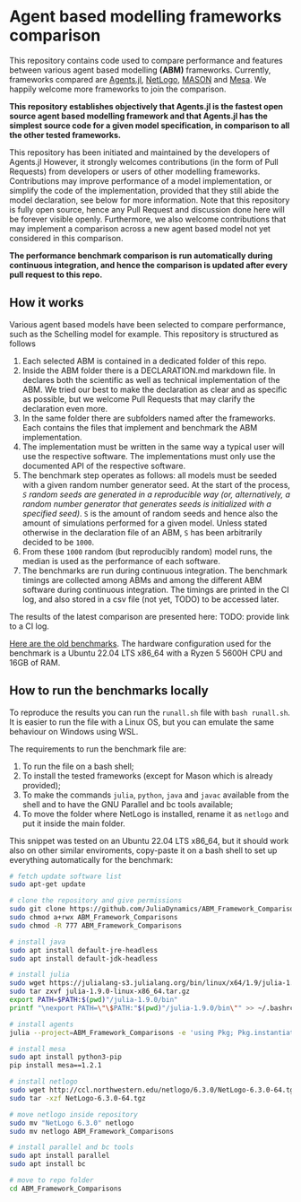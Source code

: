 # Agent based modelling frameworks comparison

This repository contains code used to compare performance and features between various agent based modelling **(ABM)** frameworks. Currently, frameworks compared are [Agents.jl](https://github.com/JuliaDynamics/Agents.jl), [NetLogo](https://github.com/NetLogo/NetLogo), [MASON](https://github.com/eclab/mason) and [Mesa](https://github.com/projectmesa/mesa). We happily welcome more frameworks to join the comparison.

**This repository establishes objectively that Agents.jl is the fastest open source agent based modelling framework and that Agents.jl has the simplest source code for a given model specification, in comparison to all the other tested frameworks.**

This repository has been initiated and maintained by the developers of Agents.jl However, it strongly welcomes contributions (in the form of Pull Requests) from developers or users of other modelling frameworks. Contributions may improve performance of a model implementation, or simplify the code of the implementation, provided that they still abide the model declaration, see below for more information. Note that this repository is fully open source, hence any Pull Request and discussion done here will be forever visible openly. Furthermore, we also welcome contributions that may implement a comparison across a new agent based model not yet considered in this comparison.

**The performance benchmark comparison is run automatically during continuous integration, and hence the comparison is updated after every pull request to this repo.**

## How it works

Various agent based models have been selected to compare performance, such as the Schelling model for example. This repository is structured as follows

1. Each selected ABM is contained in a dedicated folder of this repo.
1. Inside the ABM folder there is a DECLARATION.md markdown file. In declares both the scientific as well as technical implementation of the ABM. We tried our best to make the declaration as clear and as specific as possible, but we welcome Pull Requests that may clarify the declaration even more.
1. In the same folder there are subfolders named after the frameworks. Each contains the files that implement and benchmark the ABM implementation.
1. The implementation must be written in the same way a typical user will use the respective software. The implementations must only use the documented API of the respective software.
1. The benchmark step operates as follows: all models must be seeded with a given random number generator seed. At the start of the process, _`S` random seeds are generated in a reproducible way (or, alternatively, a random number generator that generates seeds is initialized with a specified seed)_. `S` is the amount of random seeds and hence also the amount of simulations performed for a given model. Unless stated otherwise in the declaration file of an ABM, `S` has been arbitrarily decided to be `1000`.
1. From these `1000` random (but reproducibly random) model runs, the median is used as the performance of each software.
1. The benchmarks are run during continuous integration. The benchmark timings are collected among ABMs and among the different ABM software during continuous integration. The timings are printed in the CI log, and also stored in a csv file (not yet, TODO) to be accessed later.

The results of the latest comparison are presented here: TODO: provide link to a CI log.

[Here are the old benchmarks](https://juliadynamics.github.io/Agents.jl/stable/comparison/). The hardware configuration used for the benchmark is a Ubuntu 22.04 LTS x86_64 with a Ryzen 5 5600H CPU and 16GB of RAM.

## How to run the benchmarks locally

To reproduce the results you can run the `runall.sh` file with `bash runall.sh`. It is easier to run the file with a Linux OS, but you can emulate the same behaviour on Windows using WSL.

The requirements to run the benchmark file are:

1. To run the file on a bash shell;
1. To install the tested frameworks (except for Mason which is already provided);
1. To make the commands `julia`, `python`, `java` and `javac` available from the shell and to have the GNU Parallel and bc tools available;
1. To move the folder where NetLogo is installed, rename it as `netlogo` and put it inside the main folder.

This snippet was tested on an Ubuntu 22.04 LTS x86_64, but it should work also on other similar enviroments, copy-paste it on a bash shell to set up everything automatically for the benchmark:

```bash
# fetch update software list
sudo apt-get update

# clone the repository and give permissions
sudo git clone https://github.com/JuliaDynamics/ABM_Framework_Comparisons.git
sudo chmod a+rwx ABM_Framework_Comparisons
sudo chmod -R 777 ABM_Framework_Comparisons

# install java
sudo apt install default-jre-headless
sudo apt install default-jdk-headless

# install julia
sudo wget https://julialang-s3.julialang.org/bin/linux/x64/1.9/julia-1.9.0-linux-x86_64.tar.gz
sudo tar zxvf julia-1.9.0-linux-x86_64.tar.gz
export PATH=$PATH:$(pwd)"/julia-1.9.0/bin"
printf "\nexport PATH=\"\$PATH:"$(pwd)"/julia-1.9.0/bin\"" >> ~/.bashrc

# install agents
julia --project=ABM_Framework_Comparisons -e 'using Pkg; Pkg.instantiate()'

# install mesa
sudo apt install python3-pip
pip install mesa==1.2.1

# install netlogo
sudo wget http://ccl.northwestern.edu/netlogo/6.3.0/NetLogo-6.3.0-64.tgz
sudo tar -xzf NetLogo-6.3.0-64.tgz

# move netlogo inside repository
sudo mv "NetLogo 6.3.0" netlogo
sudo mv netlogo ABM_Framework_Comparisons

# install parallel and bc tools
sudo apt install parallel
sudo apt install bc

# move to repo folder
cd ABM_Framework_Comparisons
```
